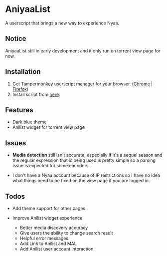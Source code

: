# AniyaaList

A userscript that brings a new way to experience Nyaa.

## Notice

AniyaaList still in early development and it only run on torrent view page for now.

## Installation

1. Get Tampermonkey userscript manager for your browser. ([Chrome](https://chrome.google.com/webstore/detail/tampermonkey/dhdgffkkebhmkfjojejmpbldmpobfkfo) | [Firefox](https://addons.mozilla.org/en-US/firefox/addon/tampermonkey/))
2. Install script from [here](https://github.com/MrYuto/AniyaaList/raw/main/dist/aniyaa-list.user.js).

## Features

- Dark blue theme
- Anilist widget for torrent view page

## Issues

- **Media detection** still isn't accurate, especially if it's a sequel season and the regular expression that is being used is pretty simple so a parsing issue is expected for some encoders.

- I don't have a Nyaa account because of IP restrictions so I have no idea what things need to be fixed on the view page if you are logged in.

## Todos

- Add theme support for other pages

- Improve Anilist widget experience
  - Better media discovery accuracy
  - Give users the ability to change search result
  - Helpful error messages
  - Add Link to Anilist and MAL
  - Add Anilist user account interaction

